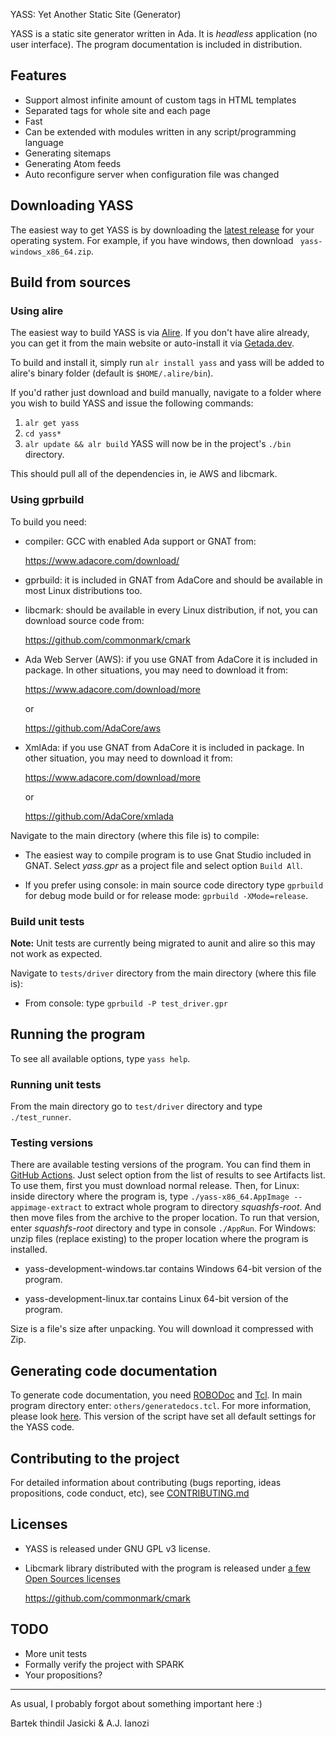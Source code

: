 YASS: Yet Another Static Site (Generator)

YASS is a static site generator written in Ada. It is *headless*
application (no user interface). The program documentation is included in
distribution.

## Features

* Support almost infinite amount of custom tags in HTML templates
* Separated tags for whole site and each page
* Fast
* Can be extended with modules written in any script/programming language
* Generating sitemaps
* Generating Atom feeds
* Auto reconfigure server when configuration file was changed

## Downloading YASS

The easiest way to get YASS is by downloading the [latest release](https://github.com/yet-another-static-site-generator/yass/releases/latest) for your operating system.  For example, if you have windows, then download ` yass-windows_x86_64.zip`.

## Build from sources

### Using alire

The easiest way to build YASS is via [Alire](https://alire.ada.dev/).  If you don't
 have alire already, you can get it from the main website or auto-install it via
 [Getada.dev](https://www.getada.dev/).

To build and install it, simply run `alr install yass` and yass will be
added to alire's binary folder (default is `$HOME/.alire/bin`).

If you'd rather just download and build manually, navigate to a folder where you
 wish to build YASS and issue the following commands:
 1. `alr get yass`
 2. `cd yass*`
 3. `alr update && alr build`
 YASS will now be in the project's `./bin` directory.

This should pull all of the dependencies in, ie AWS and libcmark.

### Using gprbuild

To build you need:

* compiler: GCC with enabled Ada support or GNAT from:

  https://www.adacore.com/download/

* gprbuild: it is included in GNAT from AdaCore and should be available in most
  Linux distributions too.

* libcmark: should be available in every Linux distribution, if not, you
  can download source code from:

  https://github.com/commonmark/cmark

* Ada Web Server (AWS): if you use GNAT from AdaCore it is included in
  package. In other situations, you may need to download it from:

  https://www.adacore.com/download/more

  or

  https://github.com/AdaCore/aws

* XmlAda: if you use GNAT from AdaCore it is included in package. In other
  situation, you may need to download it from:

  https://www.adacore.com/download/more

  or

  https://github.com/AdaCore/xmlada

Navigate to the main directory (where this file is) to compile:

* The easiest way to compile program is to use Gnat Studio included in
  GNAT. Select *yass.gpr* as a project file and select option
  `Build All`.

* If you prefer using console: in main source code directory type `gprbuild`
  for debug mode build or for release mode: `gprbuild -XMode=release`.

### Build unit tests

**Note:** Unit tests are currently being migrated to aunit and alire so this may
not work as expected.

Navigate to `tests/driver` directory from the main directory (where this
file is):

* From console: type `gprbuild -P test_driver.gpr`


## Running the program

To see all available options, type `yass help`.

### Running unit tests

From the main directory go to `test/driver` directory and type `./test_runner`.

### Testing versions

There are available testing versions of the program. You can find them
in [GitHub Actions](https://github.com/yet-another-static-site-generator/yass/actions/workflows/ada.yml).
Just select option from the list of results to see Artifacts list.
To use them, first you must download normal release. Then, for Linux: inside
directory where the program is, type `./yass-x86_64.AppImage --appimage-extract`
to extract whole program to directory *squashfs-root*. And then move files
from the archive to the proper location. To run that version, enter
*squashfs-root* directory and type in console `./AppRun`. For Windows:
unzip files (replace existing) to the proper location where the program is installed.

* yass-development-windows.tar contains Windows 64-bit version of the program.

* yass-development-linux.tar contains Linux 64-bit version of the program.

Size is a file's size after unpacking. You will download it compressed with
Zip.

## Generating code documentation

To generate code documentation, you need [ROBODoc](https://rfsber.home.xs4all.nl/Robo/)
and [Tcl](https://tcl.tk). In main program directory enter: `others/generatedocs.tcl`.
For more information, please look [here](https://github.com/thindil/roboada#generatedocspy).
This version of the script have set all default settings for the YASS code.

## Contributing to the project
For detailed information about contributing (bugs reporting,
ideas propositions, code conduct, etc), see [CONTRIBUTING.md](CONTRIBUTING.md)

## Licenses

* YASS is released under GNU GPL v3 license.

* Libcmark library distributed with the program is released under
[a few Open Sources licenses](https://github.com/commonmark/cmark/blob/master/COPYING)

  https://github.com/commonmark/cmark

## TODO

* More unit tests
* Formally verify the project with SPARK
* Your propositions?

----

As usual, I probably forgot about something important here :)

Bartek thindil Jasicki & A.J. Ianozi
